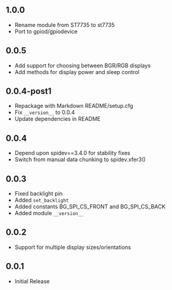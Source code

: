 1.0.0
-----

* Rename module from ST7735 to st7735
* Port to gpiod/gpiodevice

0.0.5
-----

* Add support for choosing between BGR/RGB displays
* Add methods for display power and sleep control

0.0.4-post1
-----------

* Repackage with Markdown README/setup.cfg
* Fix `__version__` to 0.0.4
* Update dependencies in README

0.0.4
-----

* Depend upon spidev==3.4.0 for stability fixes
* Switch from manual data chunking to spidev.xfer3()


0.0.3
-----

* Fixed backlight pin
* Added `set_backlight`
* Added constants BG_SPI_CS_FRONT and BG_SPI_CS_BACK
* Added module `__version__`

0.0.2
-----

* Support for multiple display sizes/orientations

0.0.1
-----

* Initial Release
